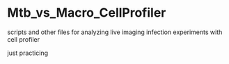 # Mtb_vs_Macro_CellProfiler
scripts and other files for analyzing live imaging infection experiments with cell profiler

just practicing
